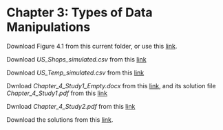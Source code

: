 # Chapter 3: Types of Data Manipulations
Download Figure 4.1 from this current folder, or use this [link](https://www.dropbox.com/s/tfw2rqe321ehuos/Figure_4_1.png?dl=1).

Download *US_Shops_simulated.csv* from this [link](https://www.dropbox.com/s/uuogwhjgpt3n2j7/US_Shops_simulated.csv?dl=1)

Download *US_Temp_simulated.csv* from this [link](https://www.dropbox.com/s/51cs1ry2kc0gmnt/US_Temp_simulated.csv?dl=1)

Dwnload *Chapter_4_Study1_Empty.docx* from this [link](https://www.dropbox.com/s/4y5w91gfin6p2os/Chapter_4_Study1_Empty.docx?dl=1), and its solution file *Chapter_4_Study1.pdf* from this [link](https://www.dropbox.com/s/yp1fsyf0oamdxgz/Chapter_4_Study1.pdf?dl=1)

Dwnload *Chapter_4_Study2.pdf* from this [link](https://www.dropbox.com/s/i16f1a0nsgq02hz/Chapter_4_Study2.pdf?dl=1)

Download the solutions from this [link]().

